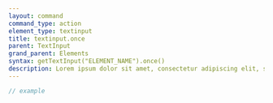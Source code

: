```yaml
---
layout: command
command_type: action
element_type: textinput
title: textinput.once
parent: TextInput
grand_parent: Elements
syntax: getTextInput("ELEMENT_NAME").once()
description: Lorem ipsum dolor sit amet, consectetur adipiscing elit, sed do eiusmod tempor incididunt ut labore et dolore magna aliqua. Ut enim ad minim veniam, quis nostrud exercitation ullamco laboris nisi ut aliquip ex ea commodo consequat.
---
```


```javascript
// example
```